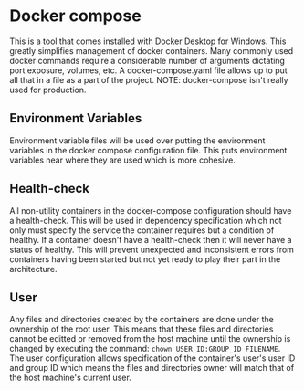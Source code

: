 # Docker compose

This is a tool that comes installed with Docker Desktop for Windows. This greatly simplifies management of docker containers. Many commonly used docker commands require a considerable number of arguments dictating port exposure, volumes, etc. A docker-compose.yaml file allows up to put all that in a file as a part of the project. NOTE: docker-compose isn't really used for production.

## Environment Variables

Environment variable files will be used over putting the environment variables in the docker compose configuration file. This puts environment variables near where they are used which is more cohesive.

## Health-check

All non-utility containers in the docker-compose configuration should have a health-check. This will be used in dependency specification which not only must specify the service the container requires but a condition of healthy. If a container doesn't have a health-check then it will never have a status of healthy. This will prevent unexpected and inconsistent errors from containers having been started but not yet ready to play their part in the architecture.

## User

Any files and directories created by the containers are done under the ownership of the root user. This means that these files and directories cannot be editted or removed from the host machine until the ownership is changed by executing the command: `chown USER_ID:GROUP_ID FILENAME`. The user configuration allows specification of the container's user's user ID and group ID which means the files and directories owner will match that of the host machine's current user.
